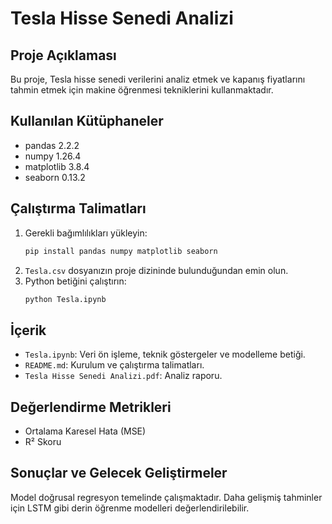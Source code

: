 # Tesla Hisse Senedi Analizi

## Proje Açıklaması
Bu proje, Tesla hisse senedi verilerini analiz etmek ve kapanış fiyatlarını tahmin etmek için makine öğrenmesi tekniklerini kullanmaktadır.

## Kullanılan Kütüphaneler
- pandas      2.2.2
- numpy       1.26.4
- matplotlib  3.8.4
- seaborn     0.13.2


## Çalıştırma Talimatları
1. Gerekli bağımlılıkları yükleyin:
   ```bash
   pip install pandas numpy matplotlib seaborn 
   ```
2. `Tesla.csv` dosyanızın proje dizininde bulunduğundan emin olun.
3. Python betiğini çalıştırın:
   ```bash
   python Tesla.ipynb
   ```

## İçerik
- `Tesla.ipynb`: Veri ön işleme, teknik göstergeler ve modelleme betiği.
- `README.md`: Kurulum ve çalıştırma talimatları.
- `Tesla Hisse Senedi Analizi.pdf`: Analiz raporu.

## Değerlendirme Metrikleri
- Ortalama Karesel Hata (MSE)
- R² Skoru

## Sonuçlar ve Gelecek Geliştirmeler
Model doğrusal regresyon temelinde çalışmaktadır. Daha gelişmiş tahminler için LSTM gibi derin öğrenme modelleri değerlendirilebilir.